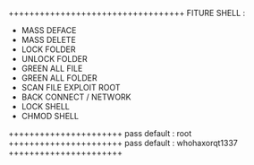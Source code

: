 ++++++++++++++++++++++++++++++++++
FITURE SHELL : 

- MASS DEFACE
- MASS DELETE
- LOCK FOLDER
- UNLOCK FOLDER
- GREEN ALL FILE
- GREEN ALL FOLDER
- SCAN FILE EXPLOIT ROOT
- BACK CONNECT / NETWORK
- LOCK SHELL
- CHMOD SHELL

++++++++++++++++++++++
pass default : root
++++++++++++++++++++++
pass default : whohaxorqt1337
++++++++++++++++++++++
